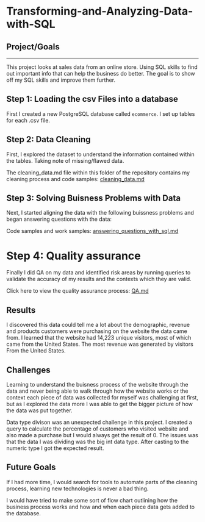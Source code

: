 # Transforming-and-Analyzing-Data-with-SQL

## Project/Goals

---
This project looks at sales data from an online store. Using SQL skills to find out important info that can help the business do better. The goal is to show off my SQL skills and improve them further.
## Step 1: Loading the csv Files into a database
First I created a new PostgreSQL database called ```ecommerce```. I set up tables for each .csv file.

## Step 2: Data Cleaning
First, I explored the dataset to understand the information contained within the tables. Taking note of missing/flawed data.

The cleaning_data.md file within this folder of the repository contains my cleaning process and code samples: [cleaning_data.md](https://github.com/Christopher-DSA/DataSciencePortfolio/blob/main/SQL/cleaning_data.md)

## Step 3: Solving Buisness Problems with Data
Next, I started aligning the data with the following buissness problems and began answering questions with the data:

Code samples and work samples: [answering_questions_with_sql.md](https://github.com/Christopher-DSA/DataSciencePortfolio/blob/main/SQL/starting_with_questions.md)

# Step 4: Quality assurance
Finally I did QA on my data and identified risk areas by running queries to validate the accuracy of my results and the contexts which they are valid.

Click here to view the quality assurance process: [QA.md](https://github.com/Christopher-DSA/DataSciencePortfolio/blob/main/SQL/QA.md)

## Results
I discovered this data could tell me a lot about the demographic, revenue and products customers were purchasing on the website the data came from.
I learned that the website had 14,223 unique visitors, most of which came from the United States.
The most revenue was generated by visitors From the United States.

## Challenges 
Learning to understand the buisness process of the website through the data and never being able to walk through how the website works or the context each piece of data was collected for myself was challenging at first, but as I explored the data more I was able to get the bigger picture of how the data was put together.

Data type divison was an unexpected challenge in this project. I created a query to calculate the percentage of customers who visited website and also made a purchase but I would always get the result of 0. The issues was that the data I was dividing was the big int data type. After casting to the numeric type I got the expected result.

## Future Goals
If I had more time, I would search for tools to automate parts of the cleaning process, learning new technologies is never a bad thing.

I would have tried to make some sort of flow chart outlining how the business process works and how and when each piece data gets added to the database.
